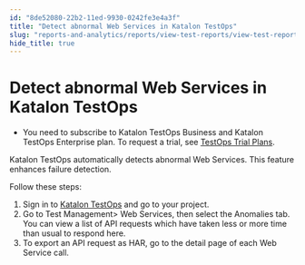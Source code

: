 ```yaml
---
id: "8de52080-22b2-11ed-9930-0242fe3e4a3f"
title: "Detect abnormal Web Services in Katalon TestOps"
slug: "reports-and-analytics/reports/view-test-reports/view-test-reports-in-katalon-testops/detect-abnormal-web-services-in-katalon-testops"
hide_title: true
---
```


# <a id="task-3585" class="anchor_top_offset"/><a id="ariaid-title1" class="anchor_top_offset"/>Detect abnormal Web Services in <span xmlns="http://www.w3.org/1999/xhtml" className="ph">Katalon TestOps</span> 

<div xmlns="http://www.w3.org/1999/xhtml" className="section prereq p"><ul className="ul"><li className="li"><p className="p"> You need to subscribe to <span className="ph">Katalon TestOps Business</span> and <span className="ph">Katalon TestOps Enterprise</span> plan. To
        request a trial, see <a className="xref" href="/administration/katalon-platform-packages/trial-plans">TestOps
          Trial Plans</a>.</p></li></ul></div>
<section xmlns="http://www.w3.org/1999/xhtml" className="section context">Katalon TestOps automatically detects abnormal Web Services. This feature enhances failure detection. <p className="p">Follow these steps:</p></section> 
<ol xmlns="http://www.w3.org/1999/xhtml" className="ol steps"><li className="li step stepexpand"><span className="ph cmd"> Sign in to <a className="xref j-external-link" href="https://testops.katalon.io/login" target="_blank">Katalon TestOps</a> and go to your project.</span></li><li className="li step stepexpand"><span className="ph cmd">Go to  <span className="ph uicontrol">Test Management</span>&gt; <span className="ph uicontrol">Web Services</span>, then select the <span className="ph uicontrol">Anomalies</span> tab.</span><div className="itemgroup info">You can view a list of API requests which have taken less or more time than usual to respond here.</div></li><li className="li step stepexpand"><span className="ph cmd">To export an API request as HAR, go to the detail page of each Web Service call.</span></li></ol> 
